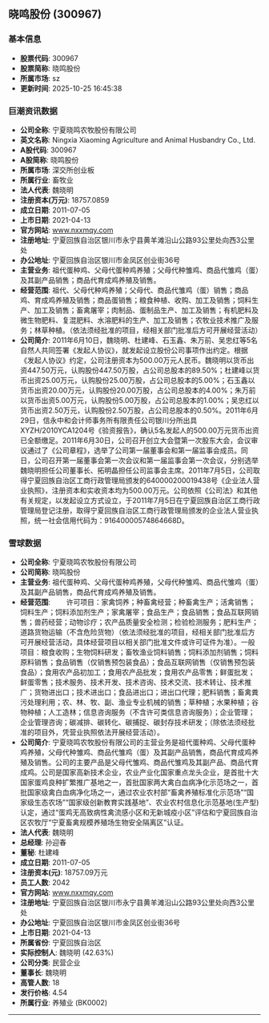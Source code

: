 ## 晓鸣股份 (300967)

### 基本信息

- **股票代码**: 300967
- **股票简称**: 晓鸣股份
- **所属市场**: sz
- **更新时间**: 2025-10-25 16:45:38

### 巨潮资讯数据

- **公司全称**: 宁夏晓鸣农牧股份有限公司
- **英文名称**: Ningxia Xiaoming Agriculture and Animal Husbandry Co., Ltd.
- **A股代码**: 300967
- **A股简称**: 晓鸣股份
- **所属市场**: 深交所创业板
- **所属行业**: 畜牧业
- **法人代表**: 魏晓明
- **注册资本(万元)**: 18757.0859
- **成立日期**: 2011-07-05
- **上市日期**: 2021-04-13
- **官方网站**: www.nxxmqy.com
- **注册地址**: 宁夏回族自治区银川市永宁县黄羊滩沿山公路93公里处向西3公里处
- **办公地址**: 宁夏回族自治区银川市金凤区创业街36号
- **主营业务**: 祖代蛋种鸡、父母代蛋种鸡养殖；父母代种雏鸡、商品代雏鸡（蛋）及其副产品销售；商品代育成鸡养殖及销售。
- **经营范围**: 祖代、父母代种鸡养殖；父母代、商品代雏鸡（蛋）销售；商品鸡、育成鸡养殖及销售；商品蛋销售；粮食种植、收购、加工及销售；饲料生产、加工及销售；畜禽屠宰；肉制品、蛋制品生产、加工及销售；有机肥料及微生物肥料、复混肥料、水溶肥料的生产、加工及销售；农牧业技术推广及服务；林草种植。（依法须经批准的项目，经相关部门批准后方可开展经营活动）
- **公司简介**: 2011年6月10日，魏晓明、杜建峰、石玉鑫、朱万前、吴忠红等5名自然人共同签署《发起人协议》，就发起设立股份公司事项作出约定。根据《发起人协议》约定，公司注册资本为500.00万元人民币。魏晓明以货币出资447.50万元，认购股份447.50万股，占公司总股本的89.50%；杜建峰以货币出资25.00万元，认购股份25.00万股，占公司总股本的5.00%；石玉鑫以货币出资20.00万元，认购股份20.00万股，占公司总股本的4.00%；朱万前以货币出资5.00万元，认购股份5.00万股，占公司总股本的1.00%；吴忠红以货币出资2.50万元，认购股份2.50万股，占公司总股本的0.50%。2011年6月29日，信永中和会计师事务所有限责任公司银川分所出具XYZH/2010YCA1204号《验资报告》，确认5名发起人的500.00万元货币出资已全额缴足。2011年6月30日，公司召开创立大会暨第一次股东大会，会议审议通过了《公司章程》，选举了公司第一届董事会和第一届监事会成员。同日，公司召开第一届董事会第一次会议和第一届监事会第一次会议，分别选举魏晓明担任公司董事长、拓明晶担任公司监事会主席。2011年7月5日，公司取得宁夏回族自治区工商行政管理局颁发的640000200019438号《企业法人营业执照》，注册资本和实收资本均为500.00万元。公司依照《公司法》和其他有关规定，以发起设立方式设立，于2011年7月5日在宁夏回族自治区工商行政管理局登记注册，取得宁夏回族自治区工商行政管理局颁发的企业法人营业执照，统一社会信用代码为：91640000574864668D。

### 雪球数据

- **公司全称**: 宁夏晓鸣农牧股份有限公司
- **公司简称**: 晓鸣股份
- **主营业务**: 祖代蛋种鸡、父母代蛋种鸡养殖，父母代种雏鸡、商品代雏鸡（蛋）及其副产品销售，商品代育成鸡养殖及销售。
- **经营范围**: 　　许可项目：家禽饲养；种畜禽经营；种畜禽生产；活禽销售；饲料生产；饲料添加剂生产；家禽屠宰；食品生产；食品销售；食品互联网销售；兽药经营；动物诊疗；农产品质量安全检测；检验检测服务；肥料生产；道路货物运输（不含危险货物）（依法须经批准的项目，经相关部门批准后方可开展经营活动，具体经营项目以相关部门批准文件或许可证件为准）。一般项目：粮食收购；生物饲料研发；畜牧渔业饲料销售；饲料添加剂销售；饲料原料销售；食品销售（仅销售预包装食品）；食品互联网销售（仅销售预包装食品）；食用农产品初加工；食用农产品批发；食用农产品零售；鲜蛋批发；鲜蛋零售；技术服务、技术开发、技术咨询、技术交流、技术转让、技术推广；货物进出口；技术进出口；食品进出口；进出口代理；肥料销售；畜禽粪污处理利用；农、林、牧、副、渔业专业机械的销售；草种植；水果种植；谷物种植；人工造林；信息咨询服务（不含许可类信息咨询服务）；企业管理；企业管理咨询；碳减排、碳转化、碳捕捉、碳封存技术研发；（除依法须经批准的项目外，凭营业执照依法开展经营活动）。
- **公司简介**: 宁夏晓鸣农牧股份有限公司的主营业务是祖代蛋种鸡、父母代蛋种鸡养殖，父母代种雏鸡、商品代雏鸡（蛋）及其副产品销售，商品代育成鸡养殖及销售。公司的主要产品是父母代雏鸡、商品代雏鸡及其副产品、商品代育成鸡。公司是国家高新技术企业，农业产业化国家重点龙头企业，是首批十大国家蛋鸡良种扩繁推广基地之一，首批国家两大禽白血病净化示范场之一，首批国家级禽白血病净化场之一，通过农业农村部“畜禽养殖标准化示范场”“国家级生态农场”“国家级创新教育实践基地”、农业农村信息化示范基地(生产型)认定，通过“蛋鸡无高致病性禽流感小区和无新城疫小区”评估和宁夏回族自治区农牧厅“宁夏畜禽规模养殖场生物安全隔离区”认证。
- **法人代表**: 魏晓明
- **总经理**: 孙迎春
- **董秘**: 杜建峰
- **成立日期**: 2011-07-05
- **注册资本(元)**: 18757.09万元
- **员工人数**: 2042
- **官方网站**: www.nxxmqy.com
- **注册地址**: 宁夏回族自治区银川市永宁县黄羊滩沿山公路93公里处向西3公里处
- **办公地址**: 宁夏回族自治区银川市金凤区创业街36号
- **上市日期**: 2021-04-13
- **所属省份**: 宁夏回族自治区
- **实际控制人**: 魏晓明 (42.63%)
- **公司分类**: 民营企业
- **董事长**: 魏晓明
- **高管人数**: 18
- **发行价格**: 4.54
- **所属行业**: 养殖业 (BK0002)

---